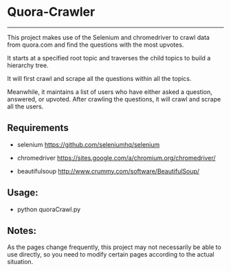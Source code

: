 # Quora-Crawler

---

This project makes use of the Selenium and chromedriver to crawl data from quora.com and find the questions with the most upvotes. 

It starts at a specified root topic and traverses the child topics to build a hierarchy tree. 

It will first crawl and scrape all the questions within all the topics. 

Meanwhile, it maintains a list of users who have either asked a question, answered, or upvoted. After crawling the questions, it will crawl and scrape all the users.


## Requirements
- selenium https://github.com/seleniumhq/selenium

- chromedriver https://sites.google.com/a/chromium.org/chromedriver/

- beautifulsoup http://www.crummy.com/software/BeautifulSoup/

## Usage:
- python quoraCrawl.py

## Notes:
As the pages change frequently, this project may not necessarily be able to use directly, so you need to modify certain pages according to the actual situation.
